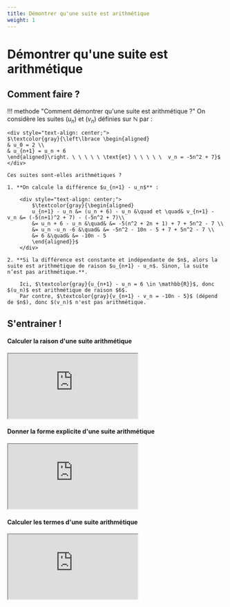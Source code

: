 ```yaml
---
title: Démontrer qu'une suite est arithmétique
weight: 1
---
```


# Démontrer qu'une suite est arithmétique

## Comment faire ?

!!! methode "Comment démontrer qu'une suite est arithmétique ?"
    On considère les suites $(u_n)$ et $(v_n)$ définies sur $\mathbb{N}$ par : 

    <div style="text-align: center;">
    $\textcolor{gray}{\left\lbrace \begin{aligned}
    & u_0 = 2 \\
    & u_{n+1} = u_n + 6
    \end{aligned}\right. \ \ \ \ \ \text{et} \ \ \ \ \  v_n = -5n^2 + 7}$ 
    </div>

    Ces suites sont-elles arithmétiques ?  

    1. **On calcule la différence $u_{n+1} - u_n$** :  
       
        <div style="text-align: center;">
            $\textcolor{gray}{\begin{aligned}
            u_{n+1} - u_n &= (u_n + 6) - u_n &\quad et \quad& v_{n+1} - v_n &= (-5(n+1)^2 + 7) - (-5n^2 + 7)\\
            &= u_n + 6 - u_n &\quad& &= -5(n^2 + 2n + 1) + 7 + 5n^2 - 7 \\
            &= u_n -u_n -6 &\quad& &= -5n^2 - 10n - 5 + 7 + 5n^2 - 7 \\
            &= 6 &\quad& &= -10n - 5
            \end{aligned}}$
        </div>

    2. **Si la différence est constante et indépendante de $n$, alors la suite est arithmétique de raison $u_{n+1} - u_n$. Sinon, la suite n’est pas arithmétique.**.  

        Ici, $\textcolor{gray}{u_{n+1} - u_n = 6 \in \mathbb{R}}$, donc $(u_n)$ est arithmétique de raison $6$.  
        Par contre, $\textcolor{gray}{v_{n+1} - v_n = -10n - 5}$ (dépend de $n$), donc $(v_n)$ n'est pas arithmétique.


## S'entrainer ! 

#### Calculer la raison d'une suite arithmétique

<iframe src="https://coopmaths.fr/alea/?EEEE2e0a29491819266015f70f22272e13461dc2133214bb2b1614bb272e13350f2c17e611a70f2c13a62da32dfa0f2217e60f1c272e132b2e3627c127cb277b27c817e81336133512d10f2d29592a7617f8263127022a762c942a72111f262e2d3c2b042716139e13a02e0327802d42295927802637295928ee0e8714d813f2139e197e2d9a2c7a0065" class="exerciseur" allowfullscreen></iframe>

#### Donner la forme explicite d'une suite arithmétique

<iframe src="https://coopmaths.fr/alea/?EEEE2e0a2949181713fd26280f22272e13461dc21332151f2b1614bb272e13350f2c17e611a70f2c13a62da32dfa0f1c272e132b2e3627c127cb277b27c817e81336133512d10f2d29592a7617f92bab2b3e2c942a7211132baf2ada11122f312a7a26f62d9611110e8714c715d22b3e11202dfe2d96110e2cd22d992a9a139e1a400e8714d6169929562dfa" class="exerciseur" allowfullscreen></iframe>

#### Calculer les termes d'une suite arithmétique

<iframe src="https://coopmaths.fr/alea/?EEEE2e0a294917e8262a14920f22272e13461dc2133214572b1614bb272e13350f2c17e611a711a80f1c272e132b2e3627c127cb277b27c817e81336133512d10f2d29592a7617f8263127022a762c942a762cf82d962cd627c811110e8714c715d22b3e11202dfe2d96110e2cd22d992a9a139e1a400e8714d6169929562dfa" class="exerciseur" allowfullscreen></iframe>